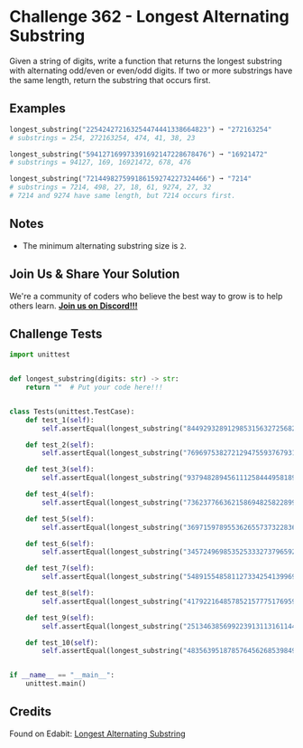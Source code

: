 # Challenge 362 - Longest Alternating Substring

Given a string of digits, write a function that returns the longest substring with alternating odd/even or even/odd digits. If two or more substrings have the same length, return the substring that occurs first.

## Examples
```python
longest_substring("225424272163254474441338664823") ➞ "272163254"
# substrings = 254, 272163254, 474, 41, 38, 23

longest_substring("594127169973391692147228678476") ➞ "16921472"
# substrings = 94127, 169, 16921472, 678, 476

longest_substring("721449827599186159274227324466") ➞ "7214"
# substrings = 7214, 498, 27, 18, 61, 9274, 27, 32
# 7214 and 9274 have same length, but 7214 occurs first.
```
## Notes

- The minimum alternating substring size is `2`.

## Join Us & Share Your Solution

We're a community of coders who believe the best way to grow is to help others learn. **[Join us on Discord!!!]("https"://discord.gg/sfHykntuGy)**

## Challenge Tests
```python
import unittest


def longest_substring(digits: str) -> str:
    return ""  # Put your code here!!!


class Tests(unittest.TestCase):
    def test_1(self):
        self.assertEqual(longest_substring("844929328912985315632725682153"), "56327256")

    def test_2(self):
        self.assertEqual(longest_substring("769697538272129475593767931733"), "27212947")

    def test_3(self):
        self.assertEqual(longest_substring("937948289456111258444958189244"), "894561")

    def test_4(self):
        self.assertEqual(longest_substring("736237766362158694825822899262"), "636")

    def test_5(self):
        self.assertEqual(longest_substring("369715978955362655737322836233"), "369")

    def test_6(self):
        self.assertEqual(longest_substring("345724969853525333273796592356"), "496985")

    def test_7(self):
        self.assertEqual(longest_substring("548915548581127334254139969136"), "8581")

    def test_8(self):
        self.assertEqual(longest_substring("417922164857852157775176959188"), "78521")

    def test_9(self):
        self.assertEqual(longest_substring("251346385699223913113161144327"), "638569")

    def test_10(self):
        self.assertEqual(longest_substring("483563951878576456268539849244"), "18785")


if __name__ == "__main__":
    unittest.main()
```
## Credits

Found on Edabit: [Longest Alternating Substring](https://edabit.com/challenge/RB6iWFrCd6rXWH3vi)
